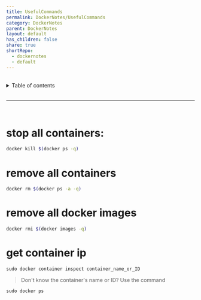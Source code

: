 ```yaml
---
title: UsefulCommands
permalink: DockerNotes/UsefulCommands
category: DockerNotes
parent: DockerNotes
layout: default
has_children: false
share: true
shortRepo:
  - dockernotes
  - default
---
```


<br/>

<details markdown="block">                    
<summary>                    
Table of contents                    
</summary>                    
{: .text-delta }                    
1. TOC                    
{:toc}                    
</details>

<br/>

---

<br/>

# stop all containers:

```bash
docker kill $(docker ps -q)
```

# remove all containers

```bash
docker rm $(docker ps -a -q)
```

# remove all docker images

```bash
docker rmi $(docker images -q)
```

# get container ip

```shell
sudo docker container inspect container_name_or_ID
```

> Don't know the container's name or ID? Use the command

```shell
sudo docker ps
```
